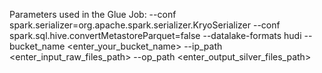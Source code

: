 Parameters used in the Glue Job:
--conf spark.serializer=org.apache.spark.serializer.KryoSerializer 
--conf spark.sql.hive.convertMetastoreParquet=false
--datalake-formats hudi
--bucket_name <enter_your_bucket_name>
--ip_path <enter_input_raw_files_path>
--op_path <enter_output_silver_files_path>
